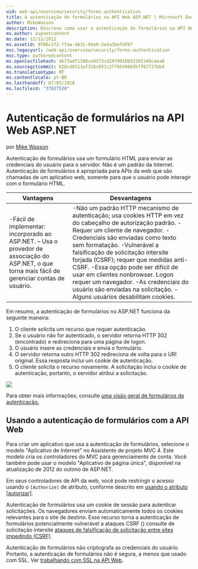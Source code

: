 ```yaml
---
uid: web-api/overview/security/forms-authentication
title: A autenticação de formulários na API Web ASP.NET | Microsoft Docs
author: MikeWasson
description: Descreve como usar a autenticação de formulários na API Web ASP.NET.
ms.author: aspnetcontent
ms.date: 12/12/2012
ms.assetid: 9f06c1f2-ffaa-4831-94a0-2e4a3befdf07
msc.legacyurl: /web-api/overview/security/forms-authentication
msc.type: authoredcontent
ms.openlocfilehash: 4b73adf1390ce9573cd2979010932365349caea0
ms.sourcegitcommit: b28cd0313af316c051c2ff8549865bff67f2fbb4
ms.translationtype: MT
ms.contentlocale: pt-BR
ms.lasthandoff: 07/05/2018
ms.locfileid: "37827528"
---
```

<a name="forms-authentication-in-aspnet-web-api"></a>Autenticação de formulários na API Web ASP.NET
====================
por [Mike Wasson](https://github.com/MikeWasson)

Autenticação de formulários usa um formulário HTML para enviar as credenciais do usuário para o servidor. Não é um padrão da Internet. Autenticação de formulários é apropriada para APIs da web que são chamadas de um aplicativo web, somente para que o usuário pode interagir com o formulário HTML.

| Vantagens | Desvantagens |
| --- | --- |
| -Fácil de implementar: incorporado ao ASP.NET. – Usa o provedor de associação do ASP.NET, o que torna mais fácil de gerenciar contas de usuário. | -Não um padrão HTTP mecanismo de autenticação; usa cookies HTTP em vez do cabeçalho de autorização padrão. -Requer um cliente de navegador. -Credenciais são enviadas como texto sem formatação. -Vulnerável a falsificação de solicitação intersite forjada (CSRF); requer que medidas anti-CSRF. -Essa opção pode ser difícil de usar em clientes nonbrowser. Logon requer um navegador. -As credenciais do usuário são enviadas na solicitação. -Alguns usuários desabilitam cookies. |

Em resumo, a autenticação de formulários no ASP.NET funciona da seguinte maneira:

1. O cliente solicita um recurso que requer autenticação.
2. Se o usuário não for autenticado, o servidor retorna HTTP 302 (encontrado) e redireciona para uma página de logon.
3. O usuário insere as credenciais e envia o formulário.
4. O servidor retorna outro HTTP 302 redireciona de volta para o URI original. Essa resposta inclui um cookie de autenticação.
5. O cliente solicita o recurso novamente. A solicitação inclui o cookie de autenticação, portanto, o servidor atribui a solicitação.

![](forms-authentication/_static/image1.png)

Para obter mais informações, consulte [uma visão geral de formulários de autenticação.](../../../web-forms/overview/older-versions-security/introduction/an-overview-of-forms-authentication-cs.md)

## <a name="using-forms-authentication-with-web-api"></a>Usando a autenticação de formulários com a API Web

Para criar um aplicativo que usa a autenticação de formulários, selecione o modelo "Aplicativo de Internet" no Assistente de projeto MVC 4. Este modelo cria os controladores do MVC para gerenciamento de conta. Você também pode usar o modelo "Aplicativo de página única", disponível na atualização de 2012 do outono de ASP.NET.

Em seus controladores de API da web, você pode restringir o acesso usando o `[Authorize]` de atributo, conforme descrito em [usando o atributo [autorizar]](authentication-and-authorization-in-aspnet-web-api.md#auth3).

Autenticação de formulários usa um cookie de sessão para autenticar solicitações. Os navegadores enviam automaticamente todos os cookies relevantes para o site de destino. Esse recurso torna a autenticação de formulários potencialmente vulnerável a ataques CSRF () consulte de solicitação intersite [ataques de falsificação de solicitação entre sites impedindo (CSRF)](preventing-cross-site-request-forgery-csrf-attacks.md).

Autenticação de formulários não criptografa as credenciais do usuário. Portanto, a autenticação de formulários não é segura, a menos que usado com SSL. Ver [trabalhando com SSL na API Web](working-with-ssl-in-web-api.md).
